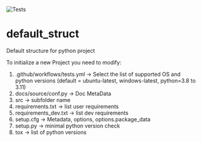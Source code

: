 ![Tests](https://github.com/mCodingLLC/SlapThatLikeButton-TestingStarterProject/actions/workflows/tests.yml/badge.svg)

# default_struct
Default structure for python project

To initialize a new Project you need to modify:
1) .github/workflows/tests.yml -> Select the list of supported OS and python versions (default = ubuntu-latest, windows-latest, python=3.8 to 3.11)
2) docs/source/conf.py -> Doc MetaData
3) src -> subfolder name
4) requirements.txt -> list user requirements
5) requirements_dev.txt -> list dev requirements
6) setup.cfg -> Metadata, options, options.package_data
7) setup.py -> minimal python version check
8) tox -> list of python versions
